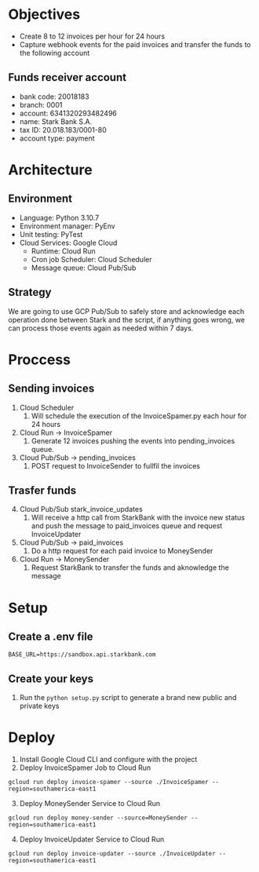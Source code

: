 # Objectives
- Create 8 to 12 invoices per hour for 24 hours
- Capture webhook events for the paid invoices and transfer the funds to the following account

## Funds receiver account
- bank code: 20018183
- branch: 0001
- account: 6341320293482496
- name: Stark Bank S.A.
- tax ID: 20.018.183/0001-80
- account type: payment

# Architecture

## Environment
- Language: Python 3.10.7
- Environment manager: PyEnv
- Unit testing: PyTest
- Cloud Services: Google Cloud
  - Runtime: Cloud Run
  - Cron job Scheduler: Cloud Scheduler
  - Message queue: Cloud Pub/Sub

## Strategy
We are going to use GCP Pub/Sub to safely store and acknowledge each operation done between Stark and the script, if anything goes wrong, we can process those events again as needed within 7 days.

# Proccess
## Sending invoices
1. Cloud Scheduler 
   1. Will schedule the execution of the InvoiceSpamer.py each hour for 24 hours
2. Cloud Run -> InvoiceSpamer
   1. Generate 12 invoices pushing the events into pending_invoices queue.
3. Cloud Pub/Sub -> pending_invoices
   1. POST request to InvoiceSender to fullfil the invoices

## Trasfer funds
4. Cloud Pub/Sub stark_invoice_updates
   1. Will receive a  http call from StarkBank with the invoice new status and push the message to paid_invoices queue and request InvoiceUpdater
5. Cloud Pub/Sub -> paid_invoices
   1. Do a http request for each paid invoice to MoneySender
6. Cloud Run -> MoneySender
   1. Request StarkBank to transfer the funds and aknowledge the message

# Setup

## Create a .env file
```
BASE_URL=https://sandbox.api.starkbank.com
```
## Create your keys
1. Run the `python setup.py` script to generate a brand new public and private keys

# Deploy

1. Install Google Cloud CLI and configure with the project
2. Deploy InvoiceSpamer Job to Cloud Run
```
gcloud run deploy invoice-spamer --source ./InvoiceSpamer --region=southamerica-east1
```
3. Deploy MoneySender Service to Cloud Run
```
gcloud run deploy money-sender --source=MoneySender --region=southamerica-east1
```
4. Deploy InvoiceUpdater Service to Cloud Run
```
gcloud run deploy invoice-updater --source ./InvoiceUpdater --region=southamerica-east1
```